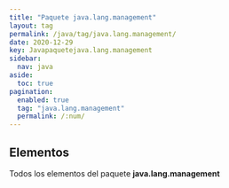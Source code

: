 ```yaml
---
title: "Paquete java.lang.management"
layout: tag
permalink: /java/tag/java.lang.management/
date: 2020-12-29
key: Javapaquetejava.lang.management
sidebar: 
  nav: java
aside: 
  toc: true
pagination: 
  enabled: true
  tag: "java.lang.management"
  permalink: /:num/
---
```


<h2>Elementos</h2>
Todos los elementos del paquete <strong>java.lang.management</strong>
